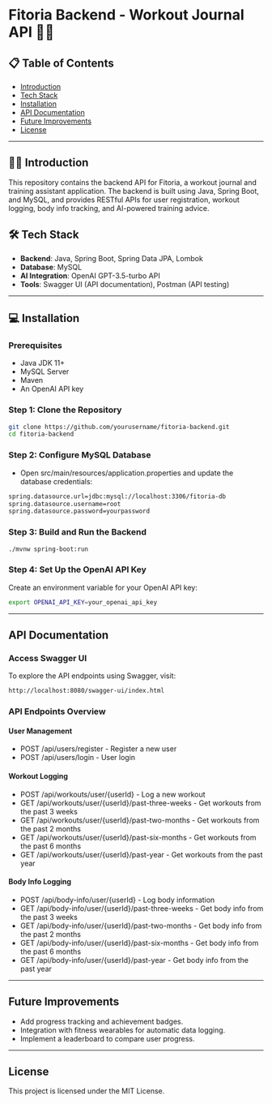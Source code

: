 # Fitoria Backend - Workout Journal API 💪📝

## 📋 Table of Contents
- [Introduction](#introduction)
- [Tech Stack](#tech-stack)
- [Installation](#installation)
- [API Documentation](#api-documentation)
- [Future Improvements](#future-improvements)
- [License](#license)

---

## 🏋️‍♂️ Introduction
This repository contains the backend API for Fitoria, a workout journal and training assistant application. The backend is built using Java, Spring Boot, and MySQL, and provides RESTful APIs for user registration, workout logging, body info tracking, and AI-powered training advice.

## 🛠️ Tech Stack
- **Backend**: Java, Spring Boot, Spring Data JPA, Lombok
- **Database**: MySQL
- **AI Integration**: OpenAI GPT-3.5-turbo API
- **Tools**: Swagger UI (API documentation), Postman (API testing)

---

## 💻 Installation

### Prerequisites
- Java JDK 11+
- MySQL Server
- Maven
- An OpenAI API key

### Step 1: Clone the Repository
```bash
git clone https://github.com/yourusername/fitoria-backend.git
cd fitoria-backend
```

### Step 2: Configure MySQL Database
- Open src/main/resources/application.properties and update the database credentials:
```bash
spring.datasource.url=jdbc:mysql://localhost:3306/fitoria-db
spring.datasource.username=root
spring.datasource.password=yourpassword
```

### Step 3: Build and Run the Backend
```bash
./mvnw spring-boot:run
```

### Step 4: Set Up the OpenAI API Key
Create an environment variable for your OpenAI API key:
```bash
export OPENAI_API_KEY=your_openai_api_key
```

---

## API Documentation

### Access Swagger UI

To explore the API endpoints using Swagger, visit:
```bash
http://localhost:8080/swagger-ui/index.html
```

### API Endpoints Overview

#### User Management
- POST /api/users/register - Register a new user
- POST /api/users/login - User login

#### Workout Logging
- POST /api/workouts/user/{userId} - Log a new workout
- GET /api/workouts/user/{userId}/past-three-weeks - Get workouts from the past 3 weeks
- GET /api/workouts/user/{userId}/past-two-months - Get workouts from the past 2 months
- GET /api/workouts/user/{userId}/past-six-months - Get workouts from the past 6 months
- GET /api/workouts/user/{userId}/past-year - Get workouts from the past year

#### Body Info Logging
- POST /api/body-info/user/{userId} - Log body information
- GET /api/body-info/user/{userId}/past-three-weeks - Get body info from the past 3 weeks
- GET /api/body-info/user/{userId}/past-two-months - Get body info from the past 2 months
- GET /api/body-info/user/{userId}/past-six-months - Get body info from the past 6 months
- GET /api/body-info/user/{userId}/past-year - Get body info from the past year

---

## Future Improvements
- Add progress tracking and achievement badges.
- Integration with fitness wearables for automatic data logging.
- Implement a leaderboard to compare user progress.

---

## License

This project is licensed under the MIT License.
